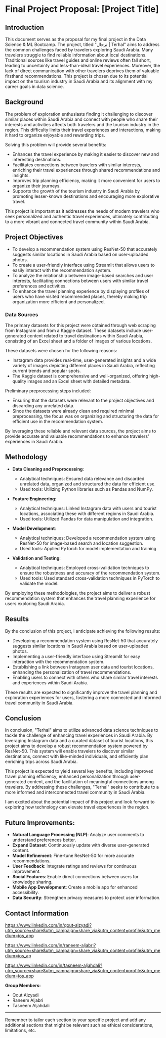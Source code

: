 # Final Project Proposal: [Project Title]

## Introduction
This document serves as the proposal for my final project in the Data Science & ML Bootcamp. The project, titled "ترحال | Terhal" aims to address the common challenges faced by travelers exploring Saudi Arabia. Many travelers struggle to find reliable information about local destinations. Traditional sources like travel guides and online reviews often fall short, leading to uncertainty and less-than-ideal travel experiences. Moreover, the lack of direct communication with other travelers deprives them of valuable firsthand recommendations. This project is chosen due to its potential impact on the tourism industry in Saudi Arabia and its alignment with my career goals in data science.

## Background
The problem of exploration enthusiasts finding it challenging to discover similar places within Saudi Arabia and connect with people who share their interests and activities affects both travelers and the tourism industry in the region. This difficulty limits their travel experiences and interactions, making it hard to organize enjoyable and rewarding trips. 

Solving this problem will provide several benefits:
- Enhances the travel experience by making it easier to discover new and interesting destinations.
- Facilitates connections between travelers with similar interests, enriching their travel experiences through shared recommendations and insights.
- Improves trip planning efficiency, making it more convenient for users to organize their journeys.
- Supports the growth of the tourism industry in Saudi Arabia by promoting lesser-known destinations and encouraging more explorative travel.

This project is important as it addresses the needs of modern travelers who seek personalized and authentic travel experiences, ultimately contributing to a more vibrant and connected travel community within Saudi Arabia.

## Project Objectives

- To develop a recommendation system using ResNet-50 that accurately suggests similar locations in Saudi Arabia based on user-uploaded photos.
- To create a user-friendly interface using Streamlit that allows users to easily interact with the recommendation system.
- To analyze the relationship between image-based searches and user interests, facilitating connections between users with similar travel preferences and activities.
- To enhance the travel planning experience by displaying profiles of users who have visited recommended places, thereby making trip organization more efficient and personalized.

### Data Sources

The primary datasets for this project were obtained through web scraping from Instagram and from a Kaggle dataset. These datasets include user-generated content related to travel destinations within Saudi Arabia, consisting of an Excel sheet and a folder of images of various locations.

These datasets were chosen for the following reasons:
- Instagram data provides real-time, user-generated insights and a wide variety of images depicting different places in Saudi Arabia, reflecting current trends and popular spots.
- The Kaggle dataset is comprehensive and well-organized, offering high-quality images and an Excel sheet with detailed metadata.

Preliminary preprocessing steps included:
- Ensuring that the datasets were relevant to the project objectives and discarding any unrelated data.
- Since the datasets were already clean and required minimal preprocessing, the focus was on organizing and structuring the data for efficient use in the recommendation system.

By leveraging these reliable and relevant data sources, the project aims to provide accurate and valuable recommendations to enhance travelers' experiences in Saudi Arabia.

## Methodology

- **Data Cleaning and Preprocessing**:
    - Analytical techniques: Ensured data relevance and discarded unrelated data, organized and structured the data for efficient use.
    - Used tools: Utilizing Python libraries such as Pandas and NumPy.

- **Feature Engineering**:
    - Analytical techniques: Linked Instagram data with users and tourist locations, associating these with different regions in Saudi Arabia.
    - Used tools: Utilized Pandas for data manipulation and integration.

- **Model Development**:
    - Analytical techniques: Developed a recommendation system using ResNet-50 for image-based search and location suggestion.
    - Used tools: Applied PyTorch for model implementation and training.

- **Validation and Testing**: 
    - Analytical techniques: Employed cross-validation techniques to ensure the robustness and accuracy of the recommendation system.
    - Used tools: Used standard cross-validation techniques in PyTorch to validate the model.

By employing these methodologies, the project aims to deliver a robust recommendation system that enhances the travel planning experience for users exploring Saudi Arabia.

## Results

By the conclusion of this project, I anticipate achieving the following results:

- Developing a recommendation system using ResNet-50 that accurately suggests similar locations in Saudi Arabia based on user-uploaded photos.
- Implementing a user-friendly interface using Streamlit for easy interaction with the recommendation system.
- Establishing a link between Instagram user data and tourist locations, enhancing the personalization of travel recommendations.
- Enabling users to connect with others who share similar travel interests and experiences within Saudi Arabia.

These results are expected to significantly improve the travel planning and exploration experiences for users, fostering a more connected and informed travel community in Saudi Arabia.

## Conclusion

In conclusion, "Terhal" aims to utilize advanced data science techniques to tackle the challenge of enhancing travel experiences in Saudi Arabia. By leveraging Instagram data and a curated dataset of tourist locations, this project aims to develop a robust recommendation system powered by ResNet-50. This system will enable travelers to discover similar destinations, connect with like-minded individuals, and efficiently plan enriching trips across Saudi Arabia.

This project is expected to yield several key benefits, including improved travel planning efficiency, enhanced personalization through user-generated content, and the facilitation of meaningful connections among travelers. By addressing these challenges, "Terhal" seeks to contribute to a more informed and interconnected travel community in Saudi Arabia.

I am excited about the potential impact of this project and look forward to exploring how technology can elevate travel experiences in the region.

## Future Improvements:

- **Natural Language Processing (NLP)**: Analyze user comments to understand preferences better.
- **Expand Dataset**: Continuously update with diverse user-generated content.
- **Model Refinement**: Fine-tune ResNet-50 for more accurate recommendations.
- **User Feedback**: Integrate ratings and reviews for continuous improvement.
- **Social Features**: Enable direct connections between users for knowledge sharing.
- **Mobile App Development**: Create a mobile app for enhanced accessibility.
- **Data Security**: Strengthen privacy measures to protect user information.


## Contact Information
https://www.linkedin.com/in/qout-alzyadi?utm_source=share&utm_campaign=share_via&utm_content=profile&utm_medium=ios_app

https://www.linkedin.com/in/raneem-aljabri?utm_source=share&utm_campaign=share_via&utm_content=profile&utm_medium=ios_ap

https://www.linkedin.com/in/tasneem-aljahdali?utm_source=share&utm_campaign=share_via&utm_content=profile&utm_medium=ios_app

**Group Members:**
- Qout Alzyadi
- Raneem Aljabri
- Tasneem Aljahdali

---

Remember to tailor each section to your specific project and add any additional sections that might be relevant such as ethical considerations, limitations, etc.
